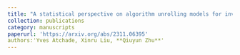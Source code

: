 ```yaml
---
title: "A statistical perspective on algorithm unrolling models for inverse problems"
collection: publications
category: manuscripts
paperurl: 'https://arxiv.org/abs/2311.06395'
authors:'Yves Atchade, Xinru Liu, **Qiuyun Zhu**'
---
```

